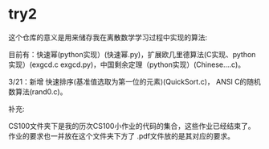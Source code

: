 # try2
这个仓库的意义是用来储存我在离散数学学习过程中实现的算法:

目前有：快速幂(python实现）(快速幂.py)，扩展欧几里德算法(C实现、python实现）(exgcd.c exgcd.py)，中国剩余定理（python实现）(Chinese....c)。

3/21：新增  快速排序(基准值选取为第一位的元素)(QuickSort.c)， ANSI C的随机数算法(rand0.c)。

补充:

CS100文件夹下是我的历次CS100小作业的代码的集合，这些作业已经结束了。作业的要求也一并放在这个文件夹下方了 .pdf文件放的是其对应的要求。
